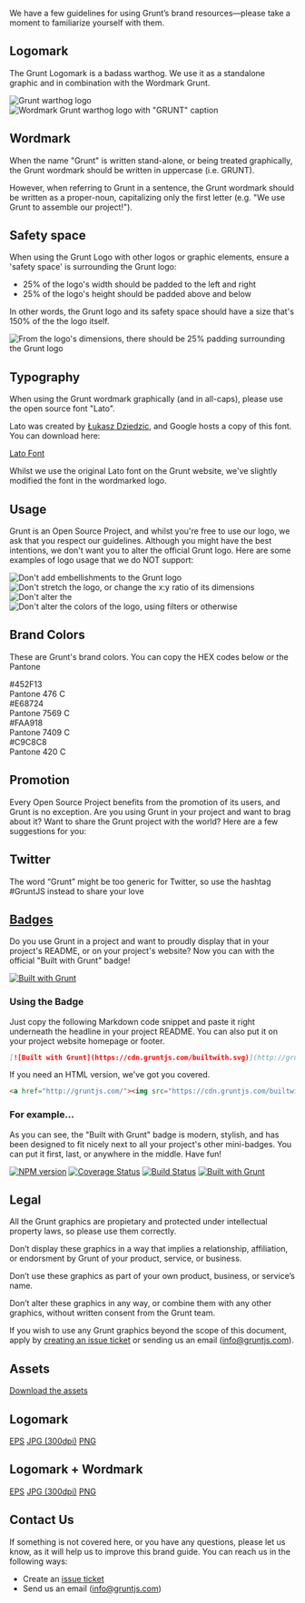 We have a few guidelines for using Grunt’s brand resources—please take a moment to familiarize yourself with them.

## Logomark

The Grunt Logomark is a badass warthog. We use it as a standalone graphic and in combination with the Wordmark Grunt.

<div class="logomark">
<img alt="Grunt warthog logo" src="https://raw.githubusercontent.com/isaacdurazo/gruntjs.com/44-brand-guide/src/img/brand-guide/grunt-no-wordmark.jpg">
<img alt='Wordmark Grunt warthog logo with "GRUNT" caption' src="https://raw.githubusercontent.com/isaacdurazo/gruntjs.com/44-brand-guide/src/img/brand-guide/grunt-wordmark.jpg">
</div>

## Wordmark

When the name "Grunt" is written stand-alone, or being treated graphically, the Grunt wordmark should be written in uppercase (i.e. GRUNT).

However, when referring to Grunt in a sentence, the Grunt wordmark should be written as a proper-noun, capitalizing only the first letter (e.g. "We use Grunt to assemble our project!").

## Safety space

When using the Grunt Logo with other logos or graphic elements, ensure a 'safety space' is surrounding the Grunt logo:
* 25% of the logo's width should be padded to the left and right
* 25% of the logo's height should be padded above and below

In other words, the Grunt logo and its safety space should have a size that's 150% of the the logo itself.

<div class="safety">
<img alt="From the logo's dimensions, there should be 25% padding surrounding the Grunt logo" src="https://raw.githubusercontent.com/isaacdurazo/gruntjs.com/44-brand-guide/src/img/brand-guide/safety-space.jpg">
</div>

## Typography

When using the Grunt wordmark graphically (and in all-caps), please use the open source font "Lato".

Lato was created by [Łukasz Dziedzic](https://plus.google.com/106163021290874968147/about), and Google hosts a copy of this font. You can download here:

<a href="https://www.google.com/fonts/specimen/Lato" class="button">Lato Font</a>

Whilst we use the original Lato font on the Grunt website, we've slightly modified the font in the wordmarked logo.

## Usage

Grunt is an Open Source Project, and whilst you're free to use our logo, we ask that you respect our guidelines. Although you might have the best intentions, we don't want you to alter the official Grunt logo. Here are some examples of logo usage that we do NOT support:

<div class="usage">
<img alt="Don't add embellishments to the Grunt logo" src="https://raw.githubusercontent.com/isaacdurazo/gruntjs.com/44-brand-guide/src/img/brand-guide/dont-1.jpg">
<img alt="Don't stretch the logo, or change the x:y ratio of its dimensions" src="https://raw.githubusercontent.com/isaacdurazo/gruntjs.com/44-brand-guide/src/img/brand-guide/dont-2.jpg">
<img alt="Don't alter the "GRUNT" caption, or embed a customised caption" src="https://raw.githubusercontent.com/isaacdurazo/gruntjs.com/44-brand-guide/src/img/brand-guide/dont-3.jpg">
<img alt="Don't alter the colors of the logo, using filters or otherwise" src="https://raw.githubusercontent.com/isaacdurazo/gruntjs.com/44-brand-guide/src/img/brand-guide/dont-4.jpg">
</div>

## Brand Colors

These are Grunt's brand colors. You can copy the HEX codes below or the Pantone

<div class="brand-colors">
  <div class="color-container brown">
    <div class="color"></div>
    <div clas="hex">#452F13</div>
    <div class="pantone">Pantone 476 C</div>
  </div>
  <div class="color-container orange">
    <div class="color"></div>
    <div clas="hex">#E68724</div>
    <div class="pantone">Pantone 7569 C</div>
  </div>
  <div class="color-container yellow">
    <div class="color"></div>
    <div clas="hex">#FAA918</div>
    <div class="pantone">Pantone 7409 C</div>
  </div>
  <div class="color-container gray">
    <div class="color"></div>
    <div clas="hex">#C9C8C8</div>
    <div class="pantone">Pantone 420 C</div>
  </div>
</div>

## Promotion

Every Open Source Project benefits from the promotion of its users, and Grunt is no exception. Are you using Grunt in your project and want to brag about it? Want to share the Grunt project with the world? Here are a few suggestions for you:

## Twitter

The word “Grunt” might be too generic for Twitter, so use the hashtag #GruntJS instead to share your love

## [Badges](/built-with-grunt-badge)

Do you use Grunt in a project and want to proudly display that in your project's README, or on your project's website? Now you can with the official "Built with Grunt" badge!

[![Built with Grunt](https://cdn.gruntjs.com/builtwith.svg)](http://gruntjs.com/)

### Using the Badge

Just copy the following Markdown code snippet and paste it right underneath the headline in your project README. You can also put it on your project website homepage or footer.

```markdown
[![Built with Grunt](https://cdn.gruntjs.com/builtwith.svg)](http://gruntjs.com/)
```

If you need an HTML version, we've got you covered.

```html
<a href="http://gruntjs.com/"><img src="https://cdn.gruntjs.com/builtwith.svg" alt="Built with Grunt"></a>
```

### For example...

As you can see, the "Built with Grunt" badge is modern, stylish, and has been designed to fit nicely next to all your project's other mini-badges. You can put it first, last, or anywhere in the middle. Have fun!

[![NPM version](https://badge.fury.io/js/grunt.svg)](http://badge.fury.io/)
[![Coverage Status](https://s3.amazonaws.com/assets.coveralls.io/badges/coveralls_100.svg)](https://coveralls.io/)
[![Build Status](https://secure.travis-ci.org/gruntjs/grunt.svg?branch=master)](https://travis-ci.org/)
[![Built with Grunt](https://cdn.gruntjs.com/builtwith.svg)](http://gruntjs.com/)

## Legal

All the Grunt graphics are propietary and protected under intellectual property laws, so please use them correctly.

Don’t display these graphics in a way that implies a relationship, affiliation, or endorsment by Grunt of your product, service, or business.

Don’t use these graphics as part of your own product, business, or service’s name.

Don’t alter these graphics in any way, or combine them with any other graphics, without written consent from the Grunt team.

If you wish to use any Grunt graphics beyond the scope of this document, apply by [creating an issue ticket](https://github.com/gruntjs/gruntjs.com/issues) or sending us an email ([info@gruntjs.com](info@gruntjs.com)).

## Assets

<a class="button" href="#">Download the assets</a>

## Logomark

<a class="button" href="#">EPS</a>
<a class="button" href="#">JPG (300dpi)</a>
<a class="button" href="#">PNG</a>

## Logomark + Wordmark

<a class="button" href="#">EPS</a>
<a class="button" href="#">JPG (300dpi)</a>
<a class="button" href="#">PNG</a>

## Contact Us

If something is not covered here, or you have any questions, please let us know, as it will help us to improve this brand guide. You can reach us in the following ways:
* Create an [issue ticket](https://github.com/gruntjs/gruntjs.com/issues)
* Send us an email ([info@gruntjs.com](info@gruntjs.com))
